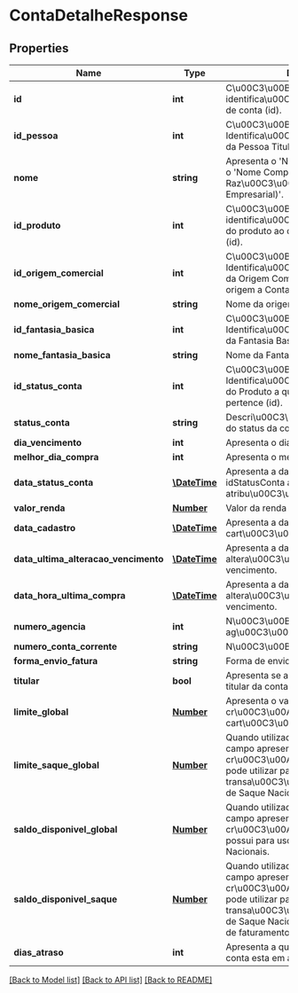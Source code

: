 # ContaDetalheResponse

## Properties
Name | Type | Description | Notes
------------ | ------------- | ------------- | -------------
**id** | **int** | C\u00C3\u00B3digo de identifica\u00C3\u00A7\u00C3\u00A3o de conta (id). | [optional] 
**id_pessoa** | **int** | C\u00C3\u00B3digo de Identifica\u00C3\u00A7\u00C3\u00A3o da Pessoa Titular da Conta (id). | [optional] 
**nome** | **string** | Apresenta o &#39;Nome Completo da PF&#39; ou o &#39;Nome Completo da Raz\u00C3\u00A3o Social (Nome Empresarial)&#39;. | 
**id_produto** | **int** | C\u00C3\u00B3digo de identifica\u00C3\u00A7\u00C3\u00A3o do produto ao qual a conta faz parte. (id). | [optional] 
**id_origem_comercial** | **int** | C\u00C3\u00B3digo de Identifica\u00C3\u00A7\u00C3\u00A3o da Origem Comercial (id) que deu origem a Conta. | [optional] 
**nome_origem_comercial** | **string** | Nome da origem comercial | 
**id_fantasia_basica** | **int** | C\u00C3\u00B3digo de Identifica\u00C3\u00A7\u00C3\u00A3o da Fantasia Basica (id). | [optional] 
**nome_fantasia_basica** | **string** | Nome da Fantasia Basica | 
**id_status_conta** | **int** | C\u00C3\u00B3digo de Identifica\u00C3\u00A7\u00C3\u00A3o do Produto a qual o cart\u00C3\u00A3o pertence (id). | [optional] 
**status_conta** | **string** | Descri\u00C3\u00A7\u00C3\u00A3o do status da conta | [optional] 
**dia_vencimento** | **int** | Apresenta o dia de vencimento. | [optional] 
**melhor_dia_compra** | **int** | Apresenta o melhor dia de compra. | [optional] 
**data_status_conta** | [**\DateTime**](\DateTime.md) | Apresenta a data em que o idStatusConta atual fora atribu\u00C3\u00ADdo para ela. | [optional] 
**valor_renda** | [**Number**](Number.md) | Valor da renda comprovada. | [optional] 
**data_cadastro** | [**\DateTime**](\DateTime.md) | Apresenta a data em que o cart\u00C3\u00A3o foi gerado. | [optional] 
**data_ultima_alteracao_vencimento** | [**\DateTime**](\DateTime.md) | Apresenta a data da ultima altera\u00C3\u00A7\u00C3\u00A3o de vencimento. | [optional] 
**data_hora_ultima_compra** | [**\DateTime**](\DateTime.md) | Apresenta a data da ultima altera\u00C3\u00A7\u00C3\u00A3o de vencimento. | [optional] 
**numero_agencia** | **int** | N\u00C3\u00BAmero da ag\u00C3\u00AAncia. | [optional] 
**numero_conta_corrente** | **string** | N\u00C3\u00BAmero da conta corrente. | [optional] 
**forma_envio_fatura** | **string** | Forma de envio da fatura. | [optional] 
**titular** | **bool** | Apresenta se a pessoa \u00C3\u00A9 titular da conta. | [optional] 
**limite_global** | [**Number**](Number.md) | Apresenta o valor do limite de cr\u00C3\u00A9dito que o portador do cart\u00C3\u00A3o possui. | 
**limite_saque_global** | [**Number**](Number.md) | Quando utilizado pelo emissor, este campo apresenta o valor do limite de cr\u00C3\u00A9dito que o portador pode utilizar para realizar transa\u00C3\u00A7\u00C3\u00B5es de Saque Nacional. | 
**saldo_disponivel_global** | [**Number**](Number.md) | Quando utilizado pelo emissor, este campo apresenta o valor do limite de cr\u00C3\u00A9dito que o portador possui para uso exclusivo em Compras Nacionais. | 
**saldo_disponivel_saque** | [**Number**](Number.md) | Quando utilizado pelo emissor, este campo apresenta o valor do limite de cr\u00C3\u00A9dito que o portador pode utilizar para realizar transa\u00C3\u00A7\u00C3\u00B5es de Saque Nacional dentro de cada ciclo de faturamento. | 
**dias_atraso** | **int** | Apresenta a quantidade de dias que a conta esta em atraso | [optional] 

[[Back to Model list]](../README.md#documentation-for-models) [[Back to API list]](../README.md#documentation-for-api-endpoints) [[Back to README]](../README.md)


